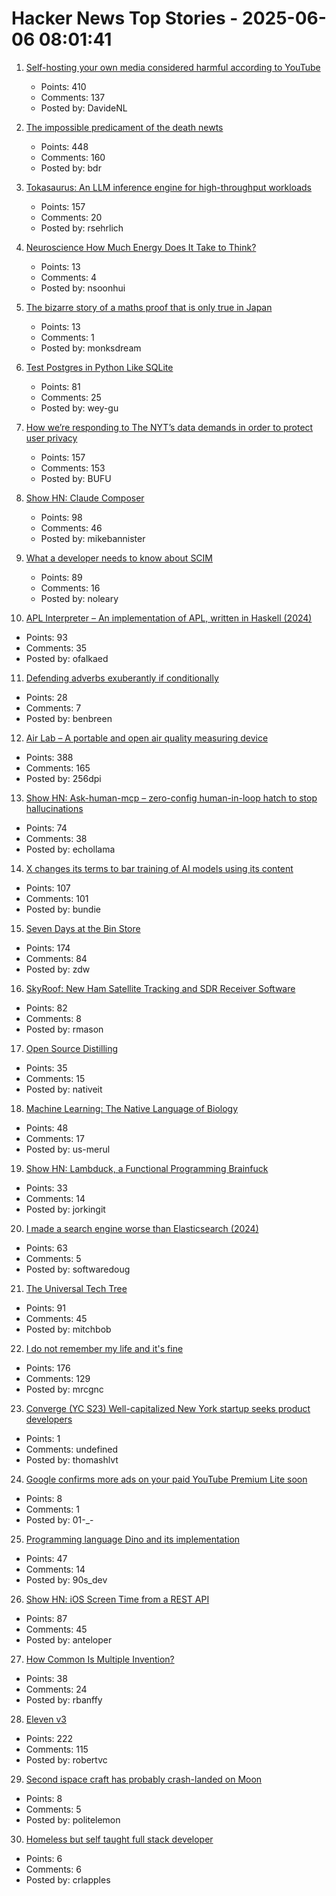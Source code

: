 # Hacker News Top Stories - 2025-06-06 08:01:41

1. [Self-hosting your own media considered harmful according to YouTube](https://www.jeffgeerling.com/blog/2025/self-hosting-your-own-media-considered-harmful)
   - Points: 410
   - Comments: 137
   - Posted by: DavideNL

2. [The impossible predicament of the death newts](https://crookedtimber.org/2025/06/05/occasional-paper-the-impossible-predicament-of-the-death-newts/)
   - Points: 448
   - Comments: 160
   - Posted by: bdr

3. [Tokasaurus: An LLM inference engine for high-throughput workloads](https://scalingintelligence.stanford.edu/blogs/tokasaurus/)
   - Points: 157
   - Comments: 20
   - Posted by: rsehrlich

4. [Neuroscience How Much Energy Does It Take to Think?](https://www.quantamagazine.org/how-much-energy-does-it-take-to-think-20250604/)
   - Points: 13
   - Comments: 4
   - Posted by: nsoonhui

5. [The bizarre story of a maths proof that is only true in Japan](https://www.newscientist.com/article/2482461-the-bizarre-story-of-a-maths-proof-that-is-only-true-in-japan/)
   - Points: 13
   - Comments: 1
   - Posted by: monksdream

6. [Test Postgres in Python Like SQLite](https://github.com/wey-gu/py-pglite)
   - Points: 81
   - Comments: 25
   - Posted by: wey-gu

7. [How we’re responding to The NYT’s data demands in order to protect user privacy](https://openai.com/index/response-to-nyt-data-demands/)
   - Points: 157
   - Comments: 153
   - Posted by: BUFU

8. [Show HN: Claude Composer](https://github.com/possibilities/claude-composer)
   - Points: 98
   - Comments: 46
   - Posted by: mikebannister

9. [What a developer needs to know about SCIM](https://tesseral.com/blog/what-a-developer-needs-to-know-about-scim)
   - Points: 89
   - Comments: 16
   - Posted by: noleary

10. [APL Interpreter – An implementation of APL, written in Haskell (2024)](https://scharenbroch.dev/projects/apl-interpreter/)
   - Points: 93
   - Comments: 35
   - Posted by: ofalkaed

11. [Defending adverbs exuberantly if conditionally](https://countercraft.substack.com/p/defending-adverbs-exuberantly-if)
   - Points: 28
   - Comments: 7
   - Posted by: benbreen

12. [Air Lab – A portable and open air quality measuring device](https://networkedartifacts.com/airlab/simulator)
   - Points: 388
   - Comments: 165
   - Posted by: 256dpi

13. [Show HN: Ask-human-mcp – zero-config human-in-loop hatch to stop hallucinations](https://masonyarbrough.com/blog/ask-human)
   - Points: 74
   - Comments: 38
   - Posted by: echollama

14. [X changes its terms to bar training of AI models using its content](https://techcrunch.com/2025/06/05/x-changes-its-terms-to-bar-training-of-ai-models-using-its-content/)
   - Points: 107
   - Comments: 101
   - Posted by: bundie

15. [Seven Days at the Bin Store](https://defector.com/seven-days-at-the-bin-store)
   - Points: 174
   - Comments: 84
   - Posted by: zdw

16. [SkyRoof: New Ham Satellite Tracking and SDR Receiver Software](https://www.rtl-sdr.com/skyroof-new-ham-satellite-tracking-and-sdr-receiver-software/)
   - Points: 82
   - Comments: 8
   - Posted by: rmason

17. [Open Source Distilling](https://opensourcedistilling.com/)
   - Points: 35
   - Comments: 15
   - Posted by: nativeit

18. [Machine Learning: The Native Language of Biology](https://decodingbiology.substack.com/p/machine-learning-the-native-language)
   - Points: 48
   - Comments: 17
   - Posted by: us-merul

19. [Show HN: Lambduck, a Functional Programming Brainfuck](https://imjakingit.github.io/lambduck/)
   - Points: 33
   - Comments: 14
   - Posted by: jorkingit

20. [I made a search engine worse than Elasticsearch (2024)](https://softwaredoug.com/blog/2024/08/06/i-made-search-worse-elasticsearch)
   - Points: 63
   - Comments: 5
   - Posted by: softwaredoug

21. [The Universal Tech Tree](https://asteriskmag.com/issues/10/the-universal-tech-tree)
   - Points: 91
   - Comments: 45
   - Posted by: mitchbob

22. [I do not remember my life and it's fine](https://aethermug.com/posts/i-do-not-remember-my-life-and-it-s-fine)
   - Points: 176
   - Comments: 129
   - Posted by: mrcgnc

23. [Converge (YC S23) Well-capitalized New York startup seeks product developers](https://www.runconverge.com/careers)
   - Points: 1
   - Comments: undefined
   - Posted by: thomashlvt

24. [Google confirms more ads on your paid YouTube Premium Lite soon](https://www.neowin.net/news/google-confirms-more-ads-on-your-paid-youtube-premium-lite-soon/)
   - Points: 8
   - Comments: 1
   - Posted by: 01-_-

25. [Programming language Dino and its implementation](https://github.com/dino-lang/dino)
   - Points: 47
   - Comments: 14
   - Posted by: 90s_dev

26. [Show HN: iOS Screen Time from a REST API](https://www.thescreentimenetwork.com/api/)
   - Points: 87
   - Comments: 45
   - Posted by: anteloper

27. [How Common Is Multiple Invention?](https://www.construction-physics.com/p/how-often-do-inventions-have-multiple)
   - Points: 38
   - Comments: 24
   - Posted by: rbanffy

28. [Eleven v3](https://elevenlabs.io/v3)
   - Points: 222
   - Comments: 115
   - Posted by: robertvc

29. [Second ispace craft has probably crash-landed on Moon](https://www.nature.com/articles/d41586-025-01751-3)
   - Points: 8
   - Comments: 5
   - Posted by: politelemon

30. [Homeless but self taught full stack developer](undefined)
   - Points: 6
   - Comments: 6
   - Posted by: crlapples

